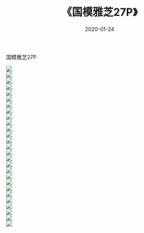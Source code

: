 ﻿---
layout: post
title:  《国模雅芝27P》
date:   2020-01-24
img: http://imgx.orgx.ga/漏D/2020/国模雅芝27P/000.jpg
categories: [美女, 清纯, 唯美]
---

国模雅芝27P

  ![](http://imgx.orgx.ga/漏D/2020/国模雅芝27P/001.jpg) <br> ![](http://imgx.orgx.ga/漏D/2020/国模雅芝27P/002.jpg) <br> ![](http://imgx.orgx.ga/漏D/2020/国模雅芝27P/003.jpg) <br> ![](http://imgx.orgx.ga/漏D/2020/国模雅芝27P/004.jpg) <br> ![](http://imgx.orgx.ga/漏D/2020/国模雅芝27P/005.jpg) <br> ![](http://imgx.orgx.ga/漏D/2020/国模雅芝27P/006.jpg) <br> ![](http://imgx.orgx.ga/漏D/2020/国模雅芝27P/007.jpg) <br> ![](http://imgx.orgx.ga/漏D/2020/国模雅芝27P/008.jpg) <br> ![](http://imgx.orgx.ga/漏D/2020/国模雅芝27P/009.jpg) <br> ![](http://imgx.orgx.ga/漏D/2020/国模雅芝27P/010.jpg) <br> ![](http://imgx.orgx.ga/漏D/2020/国模雅芝27P/011.jpg) <br> ![](http://imgx.orgx.ga/漏D/2020/国模雅芝27P/012.jpg) <br> ![](http://imgx.orgx.ga/漏D/2020/国模雅芝27P/013.jpg) <br> ![](http://imgx.orgx.ga/漏D/2020/国模雅芝27P/014.jpg) <br> ![](http://imgx.orgx.ga/漏D/2020/国模雅芝27P/015.jpg) <br> ![](http://imgx.orgx.ga/漏D/2020/国模雅芝27P/016.jpg) <br> ![](http://imgx.orgx.ga/漏D/2020/国模雅芝27P/017.jpg) <br> ![](http://imgx.orgx.ga/漏D/2020/国模雅芝27P/018.jpg) <br> ![](http://imgx.orgx.ga/漏D/2020/国模雅芝27P/019.jpg) <br> ![](http://imgx.orgx.ga/漏D/2020/国模雅芝27P/020.jpg) <br> ![](http://imgx.orgx.ga/漏D/2020/国模雅芝27P/021.jpg) <br> ![](http://imgx.orgx.ga/漏D/2020/国模雅芝27P/022.jpg) <br> ![](http://imgx.orgx.ga/漏D/2020/国模雅芝27P/023.jpg) <br> ![](http://imgx.orgx.ga/漏D/2020/国模雅芝27P/024.jpg) <br> ![](http://imgx.orgx.ga/漏D/2020/国模雅芝27P/025.jpg) <br> ![](http://imgx.orgx.ga/漏D/2020/国模雅芝27P/026.jpg) <br> ![](http://imgx.orgx.ga/漏D/2020/国模雅芝27P/027.jpg) <br>